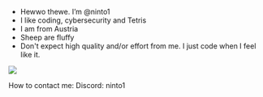 - Hewwo thewe. I’m @ninto1
- I like coding, cybersecurity and Tetris
- I am from Austria
- Sheep are fluffy
- Don't expect high quality and/or effort from me. I just code when I feel like it.

<img src="https://static.fsf.org/nosvn/associate/crm/6298086.png">

How to contact me:
Discord: ninto1
